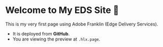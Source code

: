 # Welcome to My EDS Site 🎉

This is my very first page using Adobe Franklin (Edge Delivery Services).

- It is deployed from **GitHub**.
- You are viewing the preview at `.hlx.page`.
